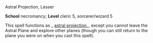 Astral Projection, Lesser

**School** necromancy; **Level** cleric 5, sorcerer/wizard 5

This spell functions as _ [astral projection](spells/astralProjection#_astral-projection)_, except you cannot leave the Astral Plane and explore other planes (though you can still return to the plane you were on when you cast this spell).

